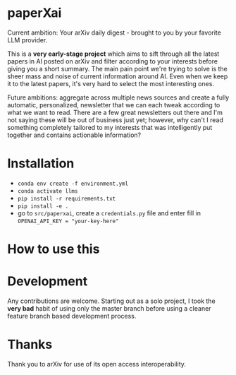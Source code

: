 # paperXai

Current ambition: Your arXiv daily digest - brought to you by your favorite LLM provider.

This is a **very early-stage project** which aims to sift through all the latest papers in AI posted on arXiv and filter according to your interests before giving you a short summary. The main pain point we're trying to solve is the sheer mass and noise of current information around AI. Even when we keep it to the latest papers, it's very hard to select the most interesting ones.

Future ambitions: aggregate across multiple news sources and create a fully automatic, personalized, newsletter that we can each tweak according to what we want to read. There are a few great newsletters out there and I'm not saying these will be out of business just yet; however, why can't I read something completely tailored to my interests that was intelligently put together and contains actionable information?

# Installation
- `conda env create -f environment.yml`
- `conda activate llms`
- `pip install -r requirements.txt`
- `pip install -e .`
- go to `src/paperxai`, create a `credentials.py` file and enter fill in `OPENAI_API_KEY = "your-key-here"`

# How to use this

# Development
Any contributions are welcome. Starting out as a solo project, I took the **very bad** habit of using only the master branch before using a cleaner feature branch based development process.

# Thanks
Thank you to arXiv for use of its open access interoperability.